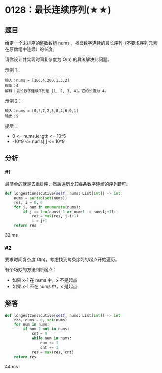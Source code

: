 # 0128：最长连续序列(★★)


## 题目

给定一个未排序的整数数组 nums ，找出数字连续的最长序列（不要求序列元素在原数组中连续）的长度。

请你设计并实现时间复杂度为 O(n) 的算法解决此问题。

示例 1：

    输入：nums = [100,4,200,1,3,2]
    输出：4
    解释：最长数字连续序列是 [1, 2, 3, 4]。它的长度为 4。

示例 2：

    输入：nums = [0,3,7,2,5,8,4,6,0,1]
    输出：9

提示：
- 0 <= nums.length <= 10^5
- -10^9 <= nums[i] <= 10^9
     
## 分析

### #1

最简单的就是去重排序，然后遍历比较每条数字连续的序列即可。

```python
def longestConsecutive(self, nums: List[int]) -> int:
	nums = sorted(set(nums))
	res, i = 0, 0
	for j, num in enumerate(nums):
		if j == len(nums)-1 or num+1 != nums[j+1]:
			res = max(res, j-i+1)
			i = j+1
	return res
```
32 ms

### #2

要求时间复杂度 O(n)，考虑找到每条序列的起点开始遍历。

有个巧妙的方法判断起点：
- 如果 x-1 在 nums 中，x 不是起点
- 如果 x-1 不在 nums 中，x 是起点

## 解答

```python
def longestConsecutive(self, nums: List[int]) -> int:
	res, nums = 0, set(nums)
	for num in nums:
		if num-1 not in nums:
			cnt = 0
			while num in nums:
				num += 1
				cnt += 1
			res = max(res, cnt) 
	return res
```
44 ms



